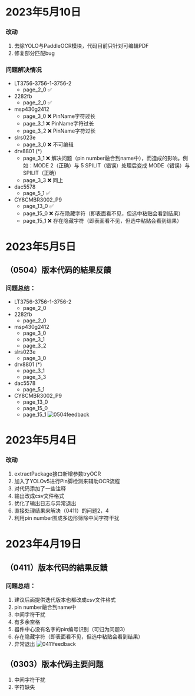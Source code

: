 # 2023年5月10日
### 改动
1. 去除YOLO与PaddleOCR模块，代码目前只针对可编辑PDF
2. 修复部分匹配bug
### 问题解决情况
- LT3756-3756-1-3756-2
  - page_2_0    ✅
- 2282fb
  - page_2_0    ✅
- msp430g2412
  - page_3_0    ❌   PinName字符过长
  - page_3_1    ❌   PinName字符过长
  - page_3_2    ❌   PinName字符过长
- slrs023e
  - page_3_0    ❌   不可编辑
- drv8801 (*)
  - page_3_1    ❌   解决问题（pin number融合到name中），而造成的影响。例如：MODE 2（正确）与 5 SPILIT（错误）处理后变成 MODE（错误）与 SPILIT（正确）
  - page_3_3    ❌   同上
- dac5578
  - page_5_1    ✅   
- CY8CMBR3002_P9
  - page_13_0   ✅
  - page_15_0   ❌   存在隐藏字符（即表面看不见，但选中粘贴会看到结果）
  - page_15_1   ❌   存在隐藏字符（即表面看不见，但选中粘贴会看到结果）
# 2023年5月5日
## （0504）版本代码的結果反饋
### 问题总结：
- LT3756-3756-1-3756-2
  - page_2_0
- 2282fb
  - page_2_0
- msp430g2412
  - page_3_0
  - page_3_1
  - page_3_2
- slrs023e
  - page_3_0
- drv8801 (*)
  - page_3_1
  - page_3_3
- dac5578
  - page_5_1
- CY8CMBR3002_P9
  - page_13_0
  - page_15_0
  - page_15_1
![0504feedback](../pdf-reader_QFN/feedback/0504feedback.png "0504feedback")
# 2023年5月4日
### 改动
1. extractPackage接口新增参数tryOCR
2. 加入了YOLOv5进行Pin脚检测来辅助OCR流程
3. 对代码添加了一些注释
4. 输出改成csv文件格式
5. 优化了输出日志与异常退出
6. 直接处理结果来解决（0411）的问题2，4
7. 利用pin number围成多边形筛除中间字符干扰
# 2023年4月19日
## （0411）版本代码的結果反饋
### 问题总结：
1. 建议后面提供迭代版本也都改成csv文件格式
2. pin number融合到name中
3. 中间字符干扰
4. 有多余空格
5. 器件中心没有名字的pin编号识别（可归为问题3）
6. 存在隐藏字符（即表面看不见，但选中粘贴会看到结果）
7. 异常退出
![0411feedback](../pdf-reader_QFN/feedback/0411feedback.png "0411feedback")

## （0303）版本代码主要问题
1. 中间字符干扰
2. 字符缺失
